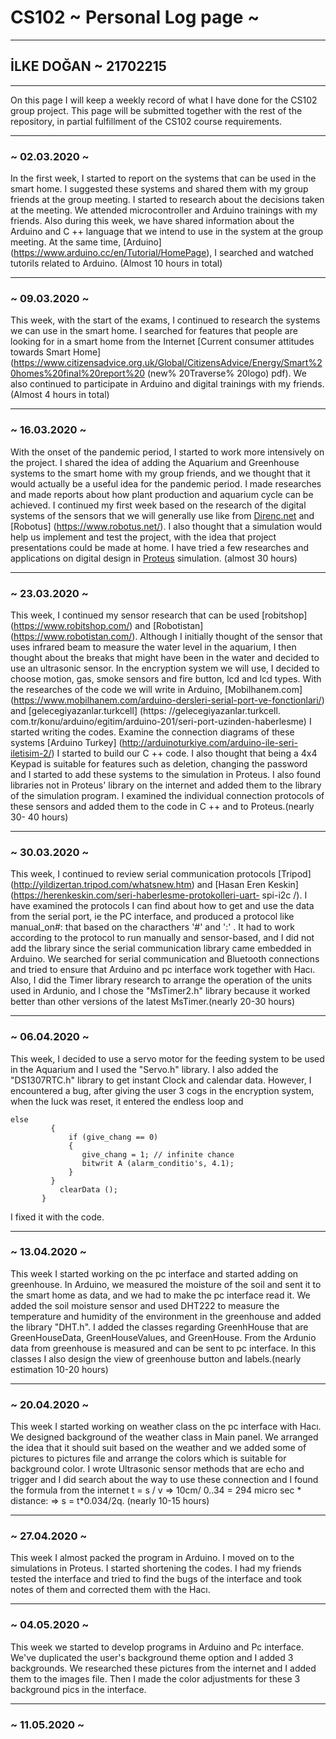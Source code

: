 # CS102 ~ Personal Log page ~
****
## İLKE DOĞAN ~ 21702215
****

On this page I will keep a weekly record of what I have done for the CS102 group project. This page will be submitted together with the rest of the repository, in partial fulfillment of the CS102 course requirements.

---

### ~ 02.03.2020 ~
In the first week, I started to report on the systems that can be used in the smart home. I suggested these systems and shared them with my group friends at the group meeting. I started to research about the decisions taken at the meeting. We attended microcontroller and Arduino trainings with my friends. Also during this week, we have shared information about the Arduino and C ++ language that we intend to use in the system at the group meeting. At the same time, [Arduino] (https://www.arduino.cc/en/Tutorial/HomePage), I searched and watched tutorils related to Arduino. (Almost 10 hours in total)

---

### ~ 09.03.2020 ~
This week, with the start of the exams, I continued to research the systems we can use in the smart home. I searched for features that people are looking for in a smart home from the Internet [Current consumer attitudes towards Smart Home] (https://www.citizensadvice.org.uk/Global/CitizensAdvice/Energy/Smart%20homes%20final%20report%20 (new% 20Traverse% 20logo) pdf). We also continued to participate in Arduino and digital trainings with my friends.(Almost 4 hours in total)

---

### ~ 16.03.2020 ~
With the onset of the pandemic period, I started to work more intensively on the project. I shared the idea of ​​adding the Aquarium and Greenhouse systems to the smart home with my group friends, and we thought that it would actually be a useful idea for the pandemic period. I made researches and made reports about how plant production and aquarium cycle can be achieved. I continued my first week based on the research of the digital systems of the sensors that we will generally use like from [Direnc.net](https://www.direnc.net/) and [Robotus] (https://www.robotus.net/). I also thought that a simulation would help us implement and test the project, with the idea that project presentations could be made at home.  I have tried a few researches and applications on digital design in [Proteus](https://www.labcenter.com/) simulation. (almost 30 hours)

---

### ~ 23.03.2020 ~
This week, I continued my sensor research that can be used  [robitshop] (https://www.robitshop.com/) and [Robotistan] (https://www.robotistan.com/). Although I initially thought of the sensor that uses infrared beam to measure the water level in the aquarium, I then thought about the breaks that might have been in the water and decided to use an ultrasonic sensor. In the encryption system we will use, I decided to choose motion, gas, smoke sensors and fire button, lcd and lcd types. With the researches of the code we will write in Arduino, [Mobilhanem.com] (https://www.mobilhanem.com/arduino-dersleri-serial-port-ve-fonctionlari/) and [gelecegiyazanlar.turkcell] (https: //gelecegiyazanlar.turkcell. com.tr/konu/arduino/egitim/arduino-201/seri-port-uzinden-haberlesme) I started writing the codes. Examine the connection diagrams of these systems [Arduino Turkey] (http://arduinoturkiye.com/arduino-ile-seri-iletisim-2/) I started to build our C ++ code. I also thought that being a 4x4 Keypad is suitable for features such as deletion, changing the password and I started to add these systems to the simulation in Proteus. I also found libraries not in Proteus' library on the internet and added them to the library of the simulation program. I examined the individual connection protocols of these sensors and added them to the code in C ++ and to Proteus.(nearly 30- 40 hours)

---

### ~ 30.03.2020 ~
This week, I continued to review serial communication protocols [Tripod] (http://yildizertan.tripod.com/whatsnew.htm) and [Hasan Eren Keskin] (https://herenkeskin.com/seri-haberlesme-protokolleri-uart- spi-i2c /). I have examined the protocols I can find about how to get and use the data from the serial port, ie the PC interface, and produced a protocol like 
manual_on#: that based on the characthers '#' and ':' . It had to work according to the protocol to run manually and sensor-based, and I did not add the library since the serial communication library came embedded in Arduino. We searched for serial communication and Bluetooth connections and tried to ensure that Arduino and pc interface work together with Hacı. Also, I did the Timer library research to arrange the operation of the units used in Ardunio, and I chose the "MsTimer2.h" library because it worked better than other versions of the latest MsTimer.(nearly 20-30 hours)

---

### ~ 06.04.2020 ~
This week, I decided to use a servo motor for the feeding system to be used in the Aquarium and I used the "Servo.h" library. I also added the "DS1307RTC.h" library to get instant Clock and calendar data. However, I encountered a bug, after giving the user 3 cogs in the encryption system, when the luck was reset, it entered the endless loop and
```
else
         {
             if (give_chang == 0)
             {
                give_chang = 1; // infinite chance
                bitwrit A (alarm_conditio's, 4.1);
             }
         }
           clearData ();
       }
```
I fixed it with the code.

---

### ~ 13.04.2020 ~
  This week I started working on the pc interface and started adding on greenhouse. In Arduino, we measured the moisture of the soil and sent it to the smart home as data, and we had to make the pc interface read it. We added the soil moisture sensor and used DHT222 to measure the temperature and humidity of the environment in the greenhouse and added the library "DHT.h". I added the classes regarding GreenhHouse that are
GreenHouseData, GreenHouseValues, and GreenHouse. From the Ardunio data from greenhouse is measured and can be sent to pc interface. In this classes I also design the view of greenhouse button and labels.(nearly estimation 10-20 hours)

---

### ~ 20.04.2020 ~
This week I started working on weather class on the pc interface with Hacı. We designed background of the weather class in Main panel. We arranged the idea that it should suit based on the weather and we added some of pictures to pictures file and arrange the colors which is suitable for background color.  I wrote Ultrasonic sensor methods that are echo and trigger and I did search about the way to use these connection and I found the formula from the internet t  = s /  v  => 10cm/ 0..34 = 294 micro sec * distance: => s = t*0.034/2q. (nearly 10-15 hours)

---

### ~ 27.04.2020 ~
This week I almost packed the program in Arduino. I moved on to the simulations in Proteus. I started shortening the codes. I had my friends tested the interface and tried to find the bugs of the interface and took notes of them and corrected them with the Hacı.

---

### ~ 04.05.2020 ~
This week we started to develop programs in Arduino and Pc interface. We've duplicated the user's background theme option and I added 3 backgrounds. We researched these pictures from the internet and I added them to the images file. Then I made the color adjustments for these 3 background pics in the interface.

****

### ~ 11.05.2020 ~